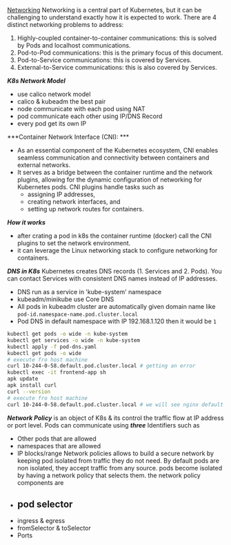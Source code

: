 [Networking](https://kubernetes.io/docs/concepts/cluster-administration/networking/)
Networking is a central part of Kubernetes, but it can be challenging to understand exactly how it is expected to work. There are 4 distinct networking problems to address:

1. Highly-coupled container-to-container communications: this is solved by Pods and localhost communications.
2. Pod-to-Pod communications: this is the primary focus of this document.
3. Pod-to-Service communications: this is covered by Services.
4. External-to-Service communications: this is also covered by Services.

***K8s Network Model***
- use calico network model
- calico & kubeadm the best pair
- node communicate with each pod using NAT
- pod communicate each other using IP/DNS Record
- every pod get its own IP 

***Container Network Interface (CNI): ***
- As an essential component of the Kubernetes ecosystem, CNI enables seamless communication and connectivity between containers and external networks.
- It serves as a bridge between the container runtime and the network plugins, allowing for the dynamic configuration of networking for Kubernetes pods. CNI plugins handle tasks such as 
  - assigning IP addresses, 
  - creating network interfaces, and 
  - setting up network routes for containers.

***How it works***
 - after crating a pod in k8s the container runtime (docker) call the CNI plugins to set the network environment.
 - it can leverage the Linux networking stack to configure networking for containers.

***DNS in K8s***
Kubernetes creates DNS records (1. Services and 2. Pods). You can contact Services with consistent DNS names instead of IP addresses.
- DNS run as a service in 'kube-system' namespace
- kubeadm/minikube use Core DNS
- All pods in kubeadm cluster are automatically given domain name like `pod-id.namespace-name.pod.cluster.local`
- Pod DNS in default namespace with IP 192.168.1.120 then it would be `1 `

```bash
kubectl get pods -o wide -n kube-system
kubectl get services -o wide -n kube-system
kubectl apply -f pod-dns.yaml
kubectl get pods -o wide
# execute fro host machine
curl 10-244-0-58.default.pod.cluster.local # getting an error
kubectl exec -it frontend-app sh
apk update
apk install curl
curl --version
# execute fro host machine
curl 10-244-0-58.default.pod.cluster.local # we will see nginx default page
```

***Network Policy*** is an object of K8s & its control the traffic flow at IP address or port level.
Pods can communicate using ***three*** Identifiers such as
- Other pods that are allowed
- namespaces that are allowed
- IP blocks/range
Network policies allows to build a secure network by keeping pod isolated from traffic they do not need. By default pods are non isolated, they accept traffic from any source. pods become isolated by having a network policy that selects them. the network policy components are 
- pod selector
  - 
- ingress & egress
- fromSelector & toSelector
- Ports

